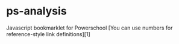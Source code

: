 # ps-analysis
Javascript bookmarklet for Powerschool
[You can use numbers for reference-style link definitions][1]
